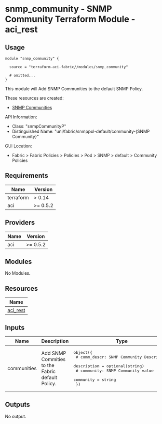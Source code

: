 # snmp_community - SNMP Community Terraform Module - aci_rest

## Usage

```hcl
module "snmp_community" {

  source = "terraform-aci-fabric//modules/snmp_community"

  # omitted...
}
```

This module will Add SNMP Communities to the default SNMP Policy.

These resources are created:

* [SNMP Communities](https://registry.terraform.io/providers/CiscoDevNet/aci/latest/docs/resources/rest)

API Information:

* Class: "snmpCommunityP"
* Distinguished Name: "uni/fabric/snmppol-default/community-{SNMP Community}"

GUI Location:

* Fabric > Fabric Policies > Policies > Pod > SNMP > default > Community Policies

<!-- BEGINNING OF PRE-COMMIT-TERRAFORM DOCS HOOK -->
## Requirements

| Name | Version |
|------|---------|
| terraform | > 0.14 |
| aci | >= 0.5.2 |

## Providers

| Name | Version |
|------|---------|
| aci | >= 0.5.2 |

## Modules

No Modules.

## Resources

| Name |
|------|
| [aci_rest](https://registry.terraform.io/providers/ciscodevnet/aci/0.5.2/docs/resources/rest) |

## Inputs

| Name | Description | Type | Default | Required |
|------|-------------|------|---------|:--------:|
| communities | Add SNMP Commities to the Fabric default Policy. | <pre>object({<br>    # comm_descr: SNMP Community Description<br>    description = optional(string)<br>    # community: SNMP Community value<br>    community = string<br>  })</pre> | n/a | yes |

## Outputs

No output.
<!-- END OF PRE-COMMIT-TERRAFORM DOCS HOOK -->